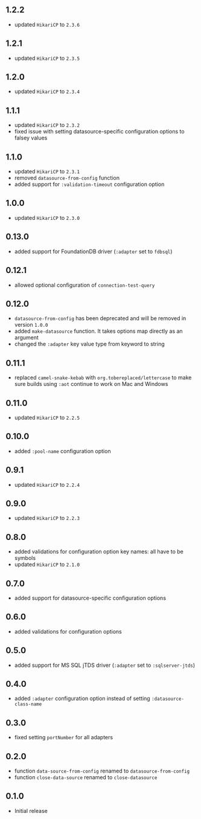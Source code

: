 ## 1.2.2

* updated `HikariCP` to `2.3.6`

## 1.2.1

* updated `HikariCP` to `2.3.5`

## 1.2.0

* updated `HikariCP` to `2.3.4`

## 1.1.1

* updated `HikariCP` to `2.3.2`
* fixed issue with setting datasource-specific configuration options
  to falsey values

## 1.1.0

* updated `HikariCP` to `2.3.1`
* removed `datasource-from-config` function
* added support for `:validation-timeout` configuration option

## 1.0.0

* updated `HikariCP` to `2.3.0`

## 0.13.0

* added support for FoundationDB driver (`:adapter` set to `fdbsql`)

## 0.12.1

* allowed optional configuration of `connection-test-query`

## 0.12.0

* `datasource-from-config` has been deprecated and will be removed
  in version `1.0.0`
* added `make-datasource` function. It takes options map directly as an argument
* changed the `:adapter` key value type from keyword to string

## 0.11.1

* replaced `camel-snake-kebab` with `org.tobereplaced/lettercase` to make sure
  builds using `:aot` continue to work on Mac and Windows

## 0.11.0

* updated `HikariCP` to `2.2.5`

## 0.10.0

* added `:pool-name` configuration option

## 0.9.1

* updated `HikariCP` to `2.2.4`

## 0.9.0

* updated `HikariCP` to `2.2.3`

## 0.8.0

* added validations for configuration option key names: all have to be symbols
* updated `HikariCP` to `2.1.0`

## 0.7.0

* added support for datasource-specific configuration options

## 0.6.0

* added validations for configuration options

## 0.5.0

* added support for MS SQL jTDS driver (`:adapter` set to `:sqlserver-jtds`)

## 0.4.0

* added `:adapter` configuration option instead of setting
  `:datasource-class-name`

## 0.3.0

* fixed setting `portNumber` for all adapters

## 0.2.0

* function `data-source-from-config` renamed to `datasource-from-config`
* function `close-data-source` renamed to `close-datasource`

## 0.1.0

* Initial release
